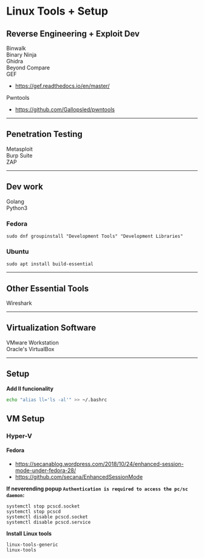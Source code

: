 # Linux Tools + Setup  
  
## Reverse Engineering + Exploit Dev  
Binwalk  
Binary Ninja  
Ghidra  
Beyond Compare  
GEF  
- https://gef.readthedocs.io/en/master/  
  
Pwntools  
- https://github.com/Gallopsled/pwntools  
  
------  
  
## Penetration Testing  
Metasploit  
Burp Suite  
ZAP  
  
------  
  
## Dev work  
Golang  
Python3  
  
### Fedora  
```shell
sudo dnf groupinstall "Development Tools" "Development Libraries"
```  
  
### Ubuntu  
```shell
sudo apt install build-essential
```  
  
------  
  
## Other Essential Tools  
Wireshark  
  
------  
  
## Virtualization Software  
VMware Workstation  
Oracle's VirtualBox  
  
------  
  
## Setup  
**Add ll funcionality**
```bash
echo "alias ll='ls -al'" >> ~/.bashrc
```
  
## VM Setup  
### Hyper-V  
#### Fedora  
- https://secanablog.wordpress.com/2018/10/24/enhanced-session-mode-under-fedora-28/  
- https://github.com/secana/EnhancedSessionMode  
  
**If neverending popup `Authentication is required to access the pc/sc daemon`:**  
```shell
systemctl stop pcscd.socket
systemctl stop pcscd
systemctl disable pcscd.socket
systemctl disable pcscd.service
```  

**Install Linux tools**  
 ```
 linux-tools-generic  
 linux-tools
```
